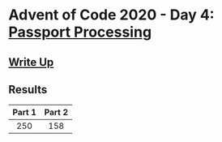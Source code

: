 # Advent of Code 2020 - Day 4: [Passport Processing](https://adventofcode.com/2020/day/4)

## [Write Up](https://github.com/CodingAP/advent-of-code/blob/main/writeups/2020/day4_writeup.md)
## Results
| Part 1 | Part 2 | 
|:---:|:---:|
| 250 | 158 |